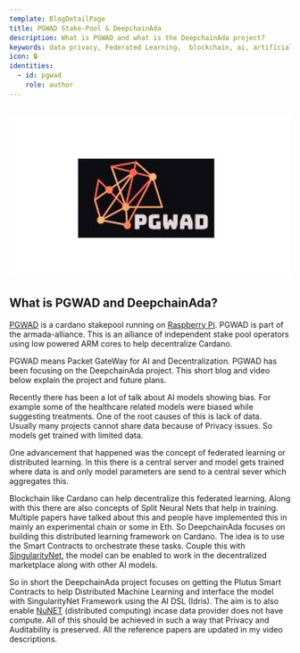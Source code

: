 ```yaml
---
template: BlogDetailPage
title: PGWAD Stake-Pool & DeepchainAda
description: What is PGWAD and what is the DeepchainAda project?
keywords: data privacy, Federated Learning,  blockchain, ai, artificial intelligence
icon: 🔒
identities:
  - id: pgwad
    role: author
---
```


##

![PGWAD](https://github.com/pgwadapool/poolpage/blob/main/logo.JPG?raw=true)

##

## What is PGWAD and DeepchainAda?

[PGWAD](/en/stake-pools/7e45a7e6ab3afcf99120e97aedf84e706e43d829ddc610ad667a85a3) is a cardano stakepool running on [Raspberry Pi](/en/identities/raspberrypi.md). PGWAD is part of the armada-alliance. This is an alliance of independent stake pool operators using low powered ARM cores to help decentralize Cardano.

PGWAD means Packet GateWay for AI and Decentralization. PGWAD has been focusing on the DeepchainAda project. This short blog and video below explain the project and future plans.

Recently there has been a lot of talk about AI models showing bias. For example some of the healthcare related models were biased while suggesting treatments. One of the root causes of this is lack of data. Usually many projects cannot share data because of Privacy issues. So models get trained with limited data.

One advancement that happened was the concept of federated learning or distributed learning. In this there is a central server and model gets trained where data is and only model parameters are send to a central sever which aggregates this.

Blockchain like Cardano can help decentralize this federated learning. Along with this there are also concepts of Split Neural Nets that help in training. Multiple papers have talked about this and people have implemented this in mainly an experimental chain or some in Eth. So DeepchainAda focuses on building this distributed learning framework on Cardano. The idea is to use the Smart Contracts to orchestrate these tasks. Couple this with [SingularityNet](/en/identities/singularitynet), the model can be enabled to work in the decentralized marketplace along with other AI models.

So in short the DeepchainAda project focuses on getting the Plutus Smart Contracts to help Distributed Machine Learning and interface the model with SingularityNet Framework using the AI DSL (Idris). The aim is to also enable [NuNET](/en/identities/nunet) (distributed computing) incase data provider does not have compute. All of this should be achieved in such a way that Privacy and Auditability is preserved. All the reference papers are updated in my video descriptions.

<YoutubeVideo url="https://www.youtube.com/watch?v=RhDvS8e7YLQ&t=1165s" />
